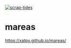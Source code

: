 [![scrap-tides](https://github.com/Xatpy/mareas/actions/workflows/scrap-tides.yml/badge.svg)](https://github.com/Xatpy/mareas/actions/workflows/scrap-tides.yml)

# mareas

https://xatpy.github.io/mareas/
